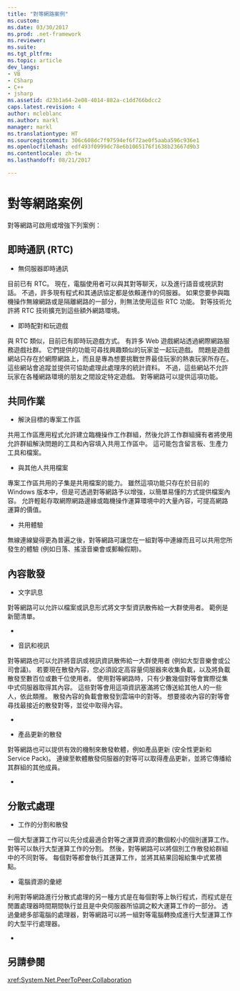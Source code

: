 ```yaml
---
title: "對等網路案例"
ms.custom: 
ms.date: 03/30/2017
ms.prod: .net-framework
ms.reviewer: 
ms.suite: 
ms.tgt_pltfrm: 
ms.topic: article
dev_langs:
- VB
- CSharp
- C++
- jsharp
ms.assetid: d23b1a64-2e08-4014-882a-c1dd766bdcc2
caps.latest.revision: 4
author: mcleblanc
ms.author: markl
manager: markl
ms.translationtype: HT
ms.sourcegitcommit: 306c608dc7f97594ef6f72ae0f5aaba596c936e1
ms.openlocfilehash: edf493f0999dc78e6b1065176f1638b23667d9b3
ms.contentlocale: zh-tw
ms.lasthandoff: 08/21/2017

---
```

# <a name="peer-to-peer-networking-scenarios"></a>對等網路案例
對等網路可啟用或增強下列案例：  
  
## <a name="real-time-communications-rtc"></a>即時通訊 (RTC)  
  
-   無伺服器即時通訊  
  
 目前已有 RTC。 現在，電腦使用者可以與其對等聊天，以及進行語音或視訊對話。 不過，許多現有程式和其通訊協定都是依賴運作的伺服器。 如果您要參與臨機操作無線網路或是隔離網路的一部分，則無法使用這些 RTC 功能。 對等技術允許將 RTC 技術擴充到這些額外網路環境。  
  
-   即時配對和玩遊戲  
  
 與 RTC 類似，目前已有即時玩遊戲方式。 有許多 Web 遊戲網站透過網際網路服務遊戲社群。 它們提供的功能可尋找興趣類似的玩家並一起玩遊戲。 問題是遊戲網站只存在於網際網路上，而且是專為想要挑戰世界最佳玩家的熱衷玩家所存在。 這些網站會追蹤並提供可協助處理此處理序的統計資料。 不過，這些網站不允許玩家在各種網路環境的朋友之間設定特定遊戲。 對等網路可以提供這項功能。  
  
## <a name="collaboration"></a>共同作業  
  
-   解決目標的專案工作區  
  
 共用工作區應用程式允許建立臨機操作工作群組，然後允許工作群組擁有者將使用允許群組解決問題的工具和內容填入共用工作區中。 這可能包含留言板、生產力工具和檔案。  
  
-   與其他人共用檔案  
  
 專案工作區共用的子集是共用檔案的能力。 雖然這項功能只存在於目前的 Windows 版本中，但是可透過對等網路予以增強，以簡單易懂的方式提供檔案內容。 允許輕鬆存取網際網路邊緣或臨機操作運算環境中的大量內容，可提高網路運算的價值。  
  
-   共用體驗  
  
 無線連線變得更為普遍之後，對等網路可讓您在一組對等中連線而且可以共用您所發生的體驗 (例如日落、搖滾音樂會或郵輪假期)。  
  
## <a name="content-distribution"></a>內容散發  
  
-   文字訊息  
  
 對等網路可以允許以檔案或訊息形式將文字型資訊散佈給一大群使用者。 範例是新聞清單。  
  
-  
  
-   音訊和視訊  
  
 對等網路也可以允許將音訊或視訊資訊散佈給一大群使用者 (例如大型音樂會或公司會議)。 若要現在散發內容，您必須設定高容量伺服器來收集負載，以及將負載散發至數百位或數千位使用者。 使用對等網路時，只有少數幾個對等會實際從集中式伺服器取得其內容。 這些對等會用這項資訊塞滿將它傳送給其他人的一些人，依此類推。 散發內容的負載會散發到雲端中的對等。 想要接收內容的對等會尋找最接近的散發對等，並從中取得內容。  
  
-  
  
-   產品更新的散發  
  
 對等網路也可以提供有效的機制來散發軟體，例如產品更新 (安全性更新和 Service Pack)。 連線至軟體散發伺服器的對等可以取得產品更新，並將它傳播給其群組的其他成員。  
  
-  
  
## <a name="distributed-processing"></a>分散式處理  
  
-   工作的分割和散發  
  
 一個大型運算工作可以先分成最適合對等之運算資源的數個較小的個別運算工作。 對等可以執行大型運算工作的分割。 然後，對等網路可以將個別工作散發給群組中的不同對等。 每個對等都會執行其運算工作，並將其結果回報給集中式累積點。  
  
-   電腦資源的彙總  
  
 利用對等網路進行分散式處理的另一種方式是在每個對等上執行程式，而程式是在閒置處理器時間期間執行並且是中央伺服器所協調之較大運算工作的一部分。 透過彙總多部電腦的處理器，對等網路可以將一組對等電腦轉換成進行大型運算工作的大型平行處理器。  
  
-  
  
## <a name="see-also"></a>另請參閱  
 <xref:System.Net.PeerToPeer.Collaboration>

